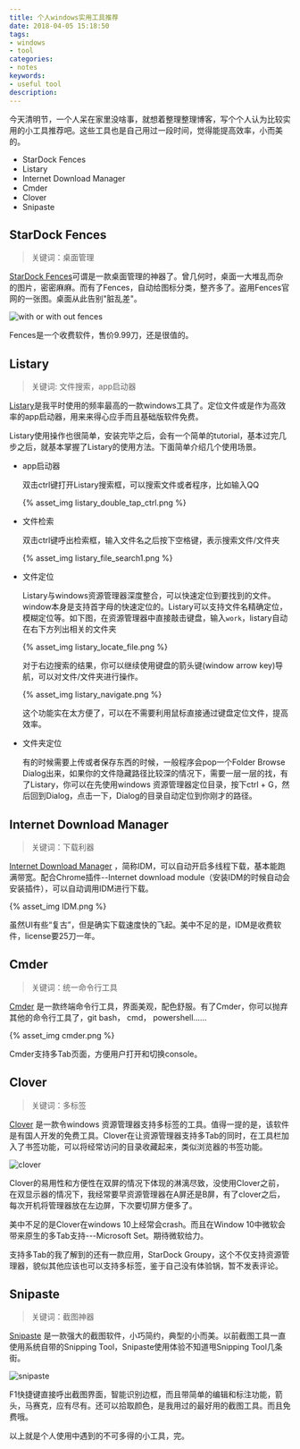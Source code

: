 ```yaml
---
title: 个人windows实用工具推荐
date: 2018-04-05 15:18:50
tags:
- windows
- tool
categories:
- notes
keywords:
- useful tool
description:
---
```




今天清明节，一个人呆在家里没啥事，就想着整理整理博客，写个个人认为比较实用的小工具推荐吧。这些工具也是自己用过一段时间，觉得能提高效率，小而美的。

- StarDock Fences
- Listary
- Internet Download Manager
- Cmder
- Clover
- Snipaste



<!--more-->

## StarDock Fences

> 关键词：桌面管理

[StarDock Fences](https://www.stardock.com/products/fences/)可谓是一款桌面管理的神器了。曾几何时，桌面一大堆乱而杂的图片，密密麻麻。而有了Fences，自动给图标分类，整齐多了。盗用Fences官网的一张图。桌面从此告别"脏乱差"。

![with or with out fences](https://www.stardock.com/products/fences/images/fences3/Fences3_SideBySide.jpg)

Fences是一个收费软件，售价9.99刀，还是很值的。

## Listary

> 关键词: 文件搜索，app启动器

[Listary](http://www.listary.com/)是我平时使用的频率最高的一款windows工具了。定位文件或是作为高效率的app启动器，用来来得心应手而且基础版软件免费。



Listary使用操作也很简单，安装完毕之后，会有一个简单的tutorial，基本过完几步之后，就基本掌握了Listary的使用方法。下面简单介绍几个使用场景。

- app启动器

  双击ctrl键打开Listary搜索框，可以搜索文件或者程序，比如输入QQ

  {% asset_img listary_double_tap_ctrl.png %}

- 文件检索

  双击ctrl键呼出检索框，输入文件名之后按下空格键，表示搜索文件/文件夹

  {% asset_img listary_file_search1.png %}

- 文件定位

  Listary与windows资源管理器深度整合，可以快速定位到要找到的文件。window本身是支持首字母的快速定位的。Listary可以支持文件名精确定位，模糊定位等。如下图，在资源管理器中直接敲击键盘，输入`work`，listary自动在右下方列出相关的文件夹

  {% asset_img listary_locate_file.png %}

  对于右边搜索的结果，你可以继续使用键盘的箭头键(window arrow key)导航，可以对文件/文件夹进行操作。

  {% asset_img listary_navigate.png %}

  这个功能实在太方便了，可以在不需要利用鼠标直接通过键盘定位文件，提高效率。

- 文件夹定位

  有的时候需要上传或者保存东西的时候，一般程序会pop一个Folder Browse Dialog出来，如果你的文件隐藏路径比较深的情况下，需要一层一层的找，有了Listary，你可以在先使用windows 资源管理器定位目录，按下ctrl + G，然后回到Dialog，点击一下，Dialog的目录自动定位到你刚才的路径。



## Internet Download Manager

> 关键词：下载利器

[Internet Download Manager](https://www.internetdownloadmanager.com/) ，简称IDM，可以自动开启多线程下载，基本能跑满带宽。配合Chrome插件--Internet download module（安装IDM的时候自动会安装插件），可以自动调用IDM进行下载。

{% asset_img IDM.png %}

虽然UI有些“复古”，但是确实下载速度快的飞起。美中不足的是，IDM是收费软件，license要25刀一年。

## Cmder

>  关键词：统一命令行工具

[Cmder](http://cmder.net/) 是一款终端命令行工具，界面美观，配色舒服。有了Cmder，你可以抛弃其他的命令行工具了，git bash， cmd， powershell......

{% asset_img cmder.png %}

Cmder支持多Tab页面，方便用户打开和切换console。

## Clover

> 关键词：多标签

[Clover](http://cn.ejie.me/) 是一款令windows 资源管理器支持多标签的工具。值得一提的是，该软件是有国人开发的免费工具。Clover在让资源管理器支持多Tab的同时，在工具栏加入了书签功能，可以将经常访问的目录收藏起来，类似浏览器的书签功能。

![clover](http://cn.ejie.me/images/clover.jpg)

Clover的易用性和方便性在双屏的情况下体现的淋漓尽致，没使用Clover之前，在双显示器的情况下，我经常要早资源管理器在A屏还是B屏，有了clover之后，每次开机将管理器放在左边屏，下次要切屏方便多了。



美中不足的是Clover在windows 10上经常会crash。而且在Window 10中微软会带来原生的多Tab支持---Microsoft Set。期待微软给力。



支持多Tab的我了解到的还有一款应用，StarDock Groupy，这个不仅支持资源管理器，貌似其他应该也可以支持多标签，鉴于自己没有体验锅，暂不发表评论。



## Snipaste

> 关键词：截图神器

[Snipaste](https://www.snipaste.com/) 是一款强大的截图软件，小巧简约，典型的小而美。以前截图工具一直使用系统自带的Snipping Tool，Snipaste使用体验不知道甩Snipping Tool几条街。

![snipaste](https://i.v2ex.co/71Ftp04b.png)

F1快捷键直接呼出截图界面，智能识别边框，而且带简单的编辑和标注功能，箭头，马赛克，应有尽有。还可以拾取颜色，是我用过的最好用的截图工具。而且免费哦。



以上就是个人使用中遇到的不可多得的小工具，完。